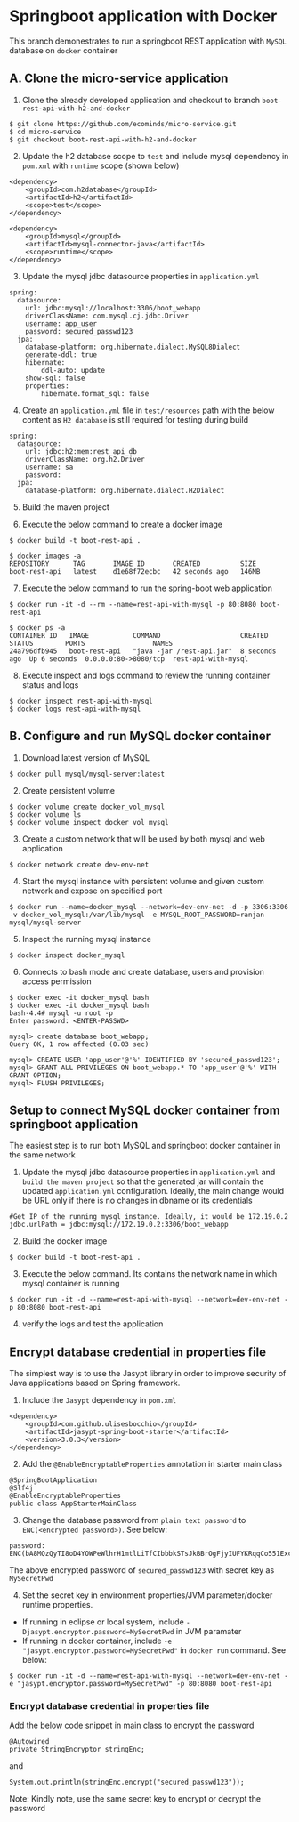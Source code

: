 # Springboot application with Docker
This branch demonestrates to run a springboot REST application with `MySQL` database on `docker` container

## A. Clone the micro-service application
1. Clone the already developed application and checkout to branch `boot-rest-api-with-h2-and-docker`
```
$ git clone https://github.com/ecominds/micro-service.git
$ cd micro-service
$ git checkout boot-rest-api-with-h2-and-docker
```

2. Update the h2 database scope to `test` and include mysql dependency in `pom.xml` with `runtime` scope (shown below)
```
<dependency>
	<groupId>com.h2database</groupId>
	<artifactId>h2</artifactId>
	<scope>test</scope>
</dependency>
```

```
<dependency>
	<groupId>mysql</groupId>
	<artifactId>mysql-connector-java</artifactId>
	<scope>runtime</scope>
</dependency>
```

3. Update the mysql jdbc datasource properties in `application.yml`
```
spring:
  datasource:
    url: jdbc:mysql://localhost:3306/boot_webapp
    driverClassName: com.mysql.cj.jdbc.Driver
    username: app_user
    password: secured_passwd123
  jpa:
    database-platform: org.hibernate.dialect.MySQL8Dialect
    generate-ddl: true
    hibernate:
        ddl-auto: update
    show-sql: false
    properties:
        hibernate.format_sql: false
```

4. Create an `application.yml` file in `test/resources` path with the below content as `H2 database` is still required for testing during build
```
spring:
  datasource:
    url: jdbc:h2:mem:rest_api_db
    driverClassName: org.h2.Driver
    username: sa
    password:
  jpa:
    database-platform: org.hibernate.dialect.H2Dialect
```

5. Build the maven project

6. Execute the below command to create a docker image
```
$ docker build -t boot-rest-api .
```

```
$ docker images -a
REPOSITORY      TAG       IMAGE ID       CREATED          SIZE
boot-rest-api   latest    d1e68f72ecbc   42 seconds ago   146MB	
```

7. Execute the below command to run the spring-boot web application
```
$ docker run -it -d --rm --name=rest-api-with-mysql -p 80:8080 boot-rest-api
```

```
$ docker ps -a
CONTAINER ID   IMAGE           COMMAND               	  CREATED        STATUS        PORTS                 NAMES
24a796dfb945   boot-rest-api   "java -jar /rest-api.jar"  8 seconds ago  Up 6 seconds  0.0.0.0:80->8080/tcp  rest-api-with-mysql
```

8. Execute inspect and logs command to review the running container status and logs
```
$ docker inspect rest-api-with-mysql
$ docker logs rest-api-with-mysql
```

## B. Configure and run MySQL docker container
1. Download latest version of MySQL
```
$ docker pull mysql/mysql-server:latest
```
2. Create persistent volume
```
$ docker volume create docker_vol_mysql
$ docker volume ls 
$ docker volume inspect docker_vol_mysql
```
3. Create a custom network that will be used by both mysql and web application
```
$ docker network create dev-env-net
```
4. Start the mysql instance with persistent volume and given custom network and expose on specified port
```
$ docker run --name=docker_mysql --network=dev-env-net -d -p 3306:3306 -v docker_vol_mysql:/var/lib/mysql -e MYSQL_ROOT_PASSWORD=ranjan mysql/mysql-server
```
5. Inspect the running mysql instance
```
$ docker inspect docker_mysql
```
6. Connects to bash mode and create database, users and provision access permission
```
$ docker exec -it docker_mysql bash
$ docker exec -it docker_mysql bash
bash-4.4# mysql -u root -p
Enter password: <ENTER-PASSWD>
```

```
mysql> create database boot_webapp;
Query OK, 1 row affected (0.03 sec)

mysql> CREATE USER 'app_user'@'%' IDENTIFIED BY 'secured_passwd123';
mysql> GRANT ALL PRIVILEGES ON boot_webapp.* TO 'app_user'@'%' WITH GRANT OPTION;
mysql> FLUSH PRIVILEGES;
```

## Setup to connect MySQL docker container from springboot application
The easiest step is to run both MySQL and springboot docker container in the same network

1. Update the mysql jdbc datasource properties in `application.yml` and `build the maven project` so that the generated jar will contain the updated `application.yml` configuration. Ideally, the main change would be URL only if there is no changes in dbname or its credentials
```
#Get IP of the running mysql instance. Ideally, it would be 172.19.0.2
jdbc.urlPath = jdbc:mysql://172.19.0.2:3306/boot_webapp
```

2. Build the docker image
```
$ docker build -t boot-rest-api .
```

3. Execute the below command. Its contains the network name in which mysql container is running
```
$ docker run -it -d --name=rest-api-with-mysql --network=dev-env-net -p 80:8080 boot-rest-api
```

4. verify the logs and test the application

## Encrypt database credential in properties file
The simplest way is to use the Jasypt library in order to improve security of Java applications based on Spring framework.

1. Include the `Jasypt` dependency in `pom.xml`
```
<dependency>
	<groupId>com.github.ulisesbocchio</groupId>
	<artifactId>jasypt-spring-boot-starter</artifactId>
	<version>3.0.3</version>
</dependency>
```

2. Add the `@EnableEncryptableProperties` annotation in starter main class
```
@SpringBootApplication
@Slf4j
@EnableEncryptableProperties
public class AppStarterMainClass
```

3. Change the database password from `plain text password` to `ENC(<encrypted password>)`. See below:
```
password: ENC(bA8MQzQyTI8oD4YOWPeWlhrH1mtlLiTfCIbbbkSTsJkBBrOgFjyIUFYKRqqCo551ExcnDGeJN+m1P3Bg12/yyA==)
```

The above encrypted password of `secured_passwd123` with secret key as `MySecretPwd`

4. Set the secret key in environment properties/JVM parameter/docker runtime properties.

* If running in eclipse or local system, include `-Djasypt.encryptor.password=MySecretPwd` in JVM paramater
* If running in docker container, include `-e "jasypt.encryptor.password=MySecretPwd"` in `docker run` command. See below:
```
$ docker run -it -d --name=rest-api-with-mysql --network=dev-env-net -e "jasypt.encryptor.password=MySecretPwd" -p 80:8080 boot-rest-api
```

### Encrypt database credential in properties file
Add the below code snippet in main class to encrypt the password
```
@Autowired
private StringEncryptor stringEnc;
```
and
```
System.out.println(stringEnc.encrypt("secured_passwd123"));
```

Note: Kindly note, use the same secret key to encrypt or decrypt the password